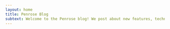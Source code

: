 ```yaml
---
layout: home
title: Penrose Blog
subtext: Welcome to the Penrose blog! We post about new features, technical insights, and thoughts on diagramming here regularly.
---
```


<BlogHome />
